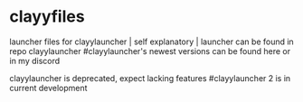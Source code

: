 # clayyfiles
launcher files for clayylauncher | self explanatory | launcher can be found in repo clayylauncher
#clayylauncher's newest versions can be found here or in my discord

clayylauncher is deprecated, expect lacking features
#clayylauncher 2 is in current development
